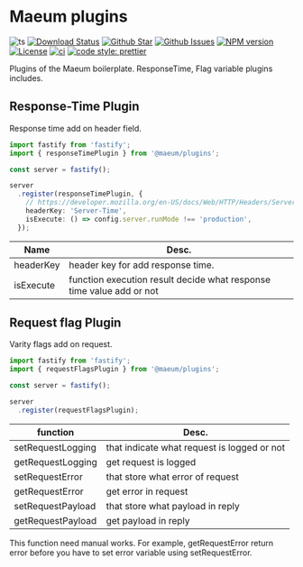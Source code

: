 # Maeum plugins

![ts](https://flat.badgen.net/badge/Built%20With/TypeScript/blue)
[![Download Status](https://img.shields.io/npm/dw/@maeum/plugins.svg?style=flat-square)](https://npmcharts.com/compare/@maeum/plugins?minimal=true)
[![Github Star](https://img.shields.io/github/stars/maeumjs/maeum-plugins.svg?style=flat-square)](https://github.com/maeumjs/maeum-plugins)
[![Github Issues](https://img.shields.io/github/issues-raw/maeumjs/maeum-plugins.svg?style=flat-square)](https://github.com/imjuni/@maeum/plugins/issues)
[![NPM version](https://img.shields.io/npm/v/@maeum/plugins.svg?style=flat-square)](https://www.npmjs.com/package/@maeum/plugins)
[![License](https://img.shields.io/npm/l/@maeum/plugins.svg?style=flat-square)](https://github.com/imjuni/@maeum/plugins/blob/master/LICENSE)
[![ci](https://github.com/maeumjs/maeum-plugins/actions/workflows/ci.yml/badge.svg?branch=master)](https://github.com/maeumjs/maeum-plugins/actions/workflows/ci.yml)
[![code style: prettier](https://img.shields.io/badge/code_style-prettier-ff69b4.svg?style=flat-square)](https://github.com/prettier/prettier)

Plugins of the Maeum boilerplate. ResponseTime, Flag variable plugins includes.

## Response-Time Plugin

Response time add on header field.

```ts
import fastify from 'fastify';
import { responseTimePlugin } from '@maeum/plugins';

const server = fastify();

server
  .register(responseTimePlugin, {
    // https://developer.mozilla.org/en-US/docs/Web/HTTP/Headers/Server-Timing
    headerKey: 'Server-Time',
    isExecute: () => config.server.runMode !== 'production',
  });
```

| Name | Desc. |
| - | - |
| headerKey | header key for add response time. |
| isExecute | function execution result decide what response time value add or not |

## Request flag Plugin

Varity flags add on request.

```ts
import fastify from 'fastify';
import { requestFlagsPlugin } from '@maeum/plugins';

const server = fastify();

server
  .register(requestFlagsPlugin);
```

| function | Desc. |
| - | - |
| setRequestLogging | that indicate what request is logged or not |
| getRequestLogging | get request is logged |
| setRequestError | that store what error of request |
| getRequestError | get error in request |
| setRequestPayload | that store what payload in reply |
| getRequestPayload | get payload in reply |

This function need manual works. For example, getRequestError return error before you have to set error variable using setRequestError.
